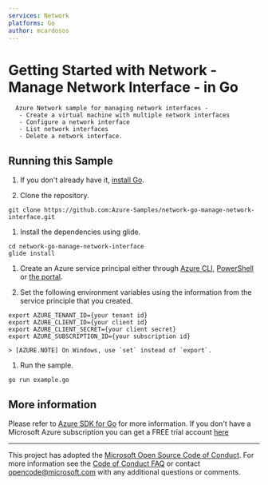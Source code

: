 ```yaml
---
services: Network
platforms: Go
author: mcardosos
---
```


# Getting Started with Network - Manage Network Interface - in Go

      Azure Network sample for managing network interfaces -
       - Create a virtual machine with multiple network interfaces
       - Configure a network interface
       - List network interfaces
       - Delete a network interface.


## Running this Sample

1. If you don't already have it, [install Go](https://golang.org/dl/).

1. Clone the repository.

```
git clone https://github.com:Azure-Samples/network-go-manage-network-interface.git
```

1. Install the dependencies using glide.

```
cd network-go-manage-network-interface
glide install
```

1. Create an Azure service principal either through
    [Azure CLI](https://azure.microsoft.com/documentation/articles/resource-group-authenticate-service-principal-cli/),
    [PowerShell](https://azure.microsoft.com/documentation/articles/resource-group-authenticate-service-principal/)
    or [the portal](https://azure.microsoft.com/documentation/articles/resource-group-create-service-principal-portal/).

1. Set the following environment variables using the information from the service principle that you created.

```
export AZURE_TENANT_ID={your tenant id}
export AZURE_CLIENT_ID={your client id}
export AZURE_CLIENT_SECRET={your client secret}
export AZURE_SUBSCRIPTION_ID={your subscription id}
```

    > [AZURE.NOTE] On Windows, use `set` instead of `export`.

1. Run the sample.

```
go run example.go
```

## More information

Please refer to [Azure SDK for Go](https://github.com/Azure/azure-sdk-for-go) for more information.
If you don't have a Microsoft Azure subscription you can get a FREE trial account [here](http://go.microsoft.com/fwlink/?LinkId=330212)

---

This project has adopted the [Microsoft Open Source Code of Conduct](https://opensource.microsoft.com/codeofconduct/). For more information see the [Code of Conduct FAQ](https://opensource.microsoft.com/codeofconduct/faq/) or contact [opencode@microsoft.com](mailto:opencode@microsoft.com) with any additional questions or comments.
